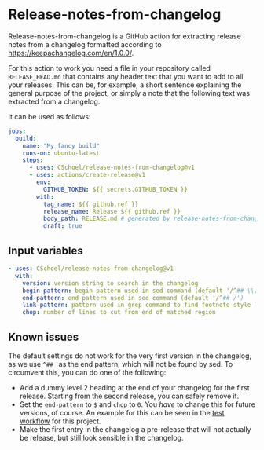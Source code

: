 # Release-notes-from-changelog

Release-notes-from-changelog is a GitHub action for extracting release notes from a changelog formatted according to https://keepachangelog.com/en/1.0.0/.

For this action to work you need a file in your repository called `RELEASE_HEAD.md` that contains any header text that you want to add to all your releases.
This can be, for example, a short sentence explaining the general purpose of the project, or simply a note that the following text was extracted from a changelog.

It can be used as follows:

```yaml
jobs:
  build:
    name: "My fancy build"
    runs-on: ubuntu-latest
    steps:
      - uses: CSchoel/release-notes-from-changelog@v1
      - uses: actions/create-release@v1
        env:
          GITHUB_TOKEN: ${{ secrets.GITHUB_TOKEN }}
        with:
          tag_name: ${{ github.ref }}
          release_name: Release ${{ github.ref }}
          body_path: RELEASE.md # generated by release-notes-from-changelog
          draft: true
```

## Input variables

```yaml
- uses: CSchoel/release-notes-from-changelog@v1
  with:
    version: version string to search in the changelog
    begin-pattern: begin pattern used in sed command (default '/^## \\[${RELEASE_VERSION}\\]/')
    end-pattern: end pattern used in sed command (default '/^## /')
    link-pattern: pattern used in grep command to find footnote-style link for version (default '^\\[${RELEASE_VERSION}\\]:')
    chop: number of lines to cut from end of matched region
```

## Known issues

The default settings do not work for the very first version in the changelog, as we use `^## ` as the end pattern, which will not be found by sed.
To circumvent this, you can do one of the following:

* Add a dummy level 2 heading at the end of your changelog for the first release. Starting from the second release, you can safely remove it.
* Set the `end-pattern` to `$` and `chop` to `0`. You *have* to change this for future versions, of course. An example for this can be seen in the [test workflow](.github/workflows/test.yml) for this project.
* Make the first entry in the changelog a pre-release that will not actually be release, but still look sensible in the changelog.